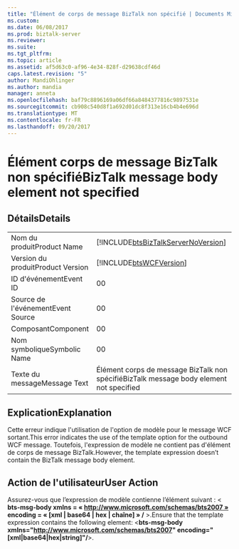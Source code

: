 ```yaml
---
title: "Élément de corps de message BizTalk non spécifié | Documents Microsoft"
ms.custom: 
ms.date: 06/08/2017
ms.prod: biztalk-server
ms.reviewer: 
ms.suite: 
ms.tgt_pltfrm: 
ms.topic: article
ms.assetid: af5d63c0-af96-4e34-828f-d29638cdf46d
caps.latest.revision: "5"
author: MandiOhlinger
ms.author: mandia
manager: anneta
ms.openlocfilehash: baf79c8896169a06df66a8484377816c9897531e
ms.sourcegitcommit: cb908c540d8f1a692d01dc8f313e16cb4b4e696d
ms.translationtype: MT
ms.contentlocale: fr-FR
ms.lasthandoff: 09/20/2017
---
```

# <a name="biztalk-message-body-element-not-specified"></a><span data-ttu-id="cc0a3-102">Élément corps de message BizTalk non spécifié</span><span class="sxs-lookup"><span data-stu-id="cc0a3-102">BizTalk message body element not specified</span></span>
## <a name="details"></a><span data-ttu-id="cc0a3-103">Détails</span><span class="sxs-lookup"><span data-stu-id="cc0a3-103">Details</span></span>  
  
|||  
|-|-|  
|<span data-ttu-id="cc0a3-104">Nom du produit</span><span class="sxs-lookup"><span data-stu-id="cc0a3-104">Product Name</span></span>|[!INCLUDE[btsBizTalkServerNoVersion](../includes/btsbiztalkservernoversion-md.md)]|  
|<span data-ttu-id="cc0a3-105">Version du produit</span><span class="sxs-lookup"><span data-stu-id="cc0a3-105">Product Version</span></span>|[!INCLUDE[btsWCFVersion](../includes/btswcfversion-md.md)]|  
|<span data-ttu-id="cc0a3-106">ID d'événement</span><span class="sxs-lookup"><span data-stu-id="cc0a3-106">Event ID</span></span>|<span data-ttu-id="cc0a3-107">0</span><span class="sxs-lookup"><span data-stu-id="cc0a3-107">0</span></span>|  
|<span data-ttu-id="cc0a3-108">Source de l'événement</span><span class="sxs-lookup"><span data-stu-id="cc0a3-108">Event Source</span></span>|<span data-ttu-id="cc0a3-109">0</span><span class="sxs-lookup"><span data-stu-id="cc0a3-109">0</span></span>|  
|<span data-ttu-id="cc0a3-110">Composant</span><span class="sxs-lookup"><span data-stu-id="cc0a3-110">Component</span></span>|<span data-ttu-id="cc0a3-111">0</span><span class="sxs-lookup"><span data-stu-id="cc0a3-111">0</span></span>|  
|<span data-ttu-id="cc0a3-112">Nom symbolique</span><span class="sxs-lookup"><span data-stu-id="cc0a3-112">Symbolic Name</span></span>|<span data-ttu-id="cc0a3-113">0</span><span class="sxs-lookup"><span data-stu-id="cc0a3-113">0</span></span>|  
|<span data-ttu-id="cc0a3-114">Texte du message</span><span class="sxs-lookup"><span data-stu-id="cc0a3-114">Message Text</span></span>|<span data-ttu-id="cc0a3-115">Élément corps de message BizTalk non spécifié</span><span class="sxs-lookup"><span data-stu-id="cc0a3-115">BizTalk message body element not specified</span></span>|  
  
## <a name="explanation"></a><span data-ttu-id="cc0a3-116">Explication</span><span class="sxs-lookup"><span data-stu-id="cc0a3-116">Explanation</span></span>  
 <span data-ttu-id="cc0a3-117">Cette erreur indique l'utilisation de l'option de modèle pour le message WCF sortant.</span><span class="sxs-lookup"><span data-stu-id="cc0a3-117">This error indicates the use of the template option for the outbound WCF message.</span></span> <span data-ttu-id="cc0a3-118">Toutefois, l'expression de modèle ne contient pas d'élément de corps de message BizTalk.</span><span class="sxs-lookup"><span data-stu-id="cc0a3-118">However, the template expression doesn’t contain the BizTalk message body element.</span></span>  
  
## <a name="user-action"></a><span data-ttu-id="cc0a3-119">Action de l'utilisateur</span><span class="sxs-lookup"><span data-stu-id="cc0a3-119">User Action</span></span>  
 <span data-ttu-id="cc0a3-120">Assurez-vous que l’expression de modèle contienne l’élément suivant : \< **bts-msg-body xmlns = « http://www.microsoft.com/schemas/bts2007 » encoding = « [xml &#124; base64 &#124; hex &#124; chaîne] » /** >.</span><span class="sxs-lookup"><span data-stu-id="cc0a3-120">Ensure that the template expression contains the following element: \<**bts-msg-body xmlns="http://www.microsoft.com/schemas/bts2007" encoding="[xml&#124;base64&#124;hex&#124;string]"/**>.</span></span>